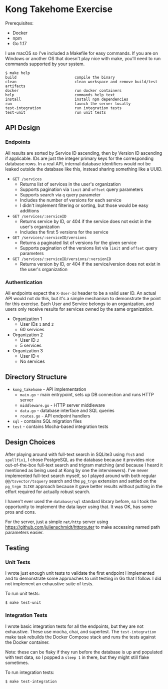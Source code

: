 # Kong Takehome Exercise

Prerequisites:

- Docker
- npm
- Go 1.17

I use macOS so I've included a Makefile for easy commands. If you are on Windows or another OS that doesn't play nice with make, you'll need to run commands supported by your system.

```
$ make help
build                          compile the binary
clean                          clean workspace and remove build/test artifacts
docker                         run docker containers
help                           commands help text
install                        install npm dependencies
run                            launch the server locally
test-integration               run integration tests
test-unit                      run unit tests
```

## API Design

### Endpoints

All results are sorted by Service ID ascending, then by Version ID ascending if applicable. IDs are just the integer primary keys for the corresponding database rows. In a real API, internal database identifiers would not be leaked outside the database like this, instead sharing something like a UUID.

- `GET /services`
    - Returns list of services in the user's organization
    - Supports pagination via `limit` and `offset` query parameters
    - Supports search via `q` query parameter
    - Includes the number of versions for each service
    - I didn't implement filtering or sorting, but those would be easy additions
- `GET /services/:serviceID`
    - Returns service by ID, or 404 if the service does not exist in the user's organization
    - Includes the first 5 versions for the service
- `GET /services/:serviceID/versions`
    - Returns a paginated list of versions for the given service
    - Supports pagination of the versions list via `limit` and `offset` query parameters
- `GET /services/:serviceID/versions/:versionID`
    - Returns version by ID, or 404 if the service/version does not exist in the user's organization

### Authentication

All endpoints expect the `X-User-Id` header to be a valid user ID. An actual API would not do this, but it's a simple mechanism to demonstrate the point for this exercise. Each User and Service belongs to an organization, and users only receive results for services owned by the same organization.

- Organization 1
    - User IDs `1` and `2`
    - 60 services
- Organization 2
    - User ID `3`
    - 5 services
- Organization 3
    - User ID `4`
    - No services

## Directory Structure

- `kong_takehome` - API implementation
  - `main.go` - main entrypoint, sets up DB connection and runs HTTP server
  - `middleware.go` - HTTP server middleware
  - `data.go` - database interface and SQL queries
  - `routes.go` - API endpoint handlers
- `sql` - contains SQL migration files
- `test` - contains Mocha-based integration tests

## Design Choices

After playing around with full-text search in SQLite3 using `fts5` and `spellfix1`, I chose PostgreSQL as the database because it provides nice out-of-the-box full-text search and trigram matching (and because I heard it mentioned as being used at Kong by one the interviewers). I've never implemented full-text search myself, so I played around with both regular `@@/tsvector/tsquery` search and the `pg_trgm` extension and settled on the `pg_trgm ILIKE` approach because it gave better results without putting in the effort required for actually robust search.

I haven't ever used the `database/sql` standard library before, so I took the opportunity to implement the data layer using that. It was OK, has some pros and cons.

For the server, just a simple `net/http` server using https://github.com/julienschmidt/httprouter to make accessing named path parameters easier.

## Testing

### Unit Tests

I wrote just enough unit tests to validate the first endpoint I implemented and to demonstrate some approaches to unit testing in Go that I follow. I did not implement an exhaustive suite of tests.

To run unit tests:

```
$ make test-unit
```

### Integration Tests

I wrote basic integration tests for all the endpoints, but they are not exhaustive. These use mocha, chai, and supertest. The `test-integration` make task rebuilds the Docker Compose stack and runs the tests against the Docker container.

Note: these can be flaky if they run before the database is up and populated with test data, so I popped a `sleep 1` in there, but they might still flake sometimes.

To run integration tests:

```
$ make test-integration
```
